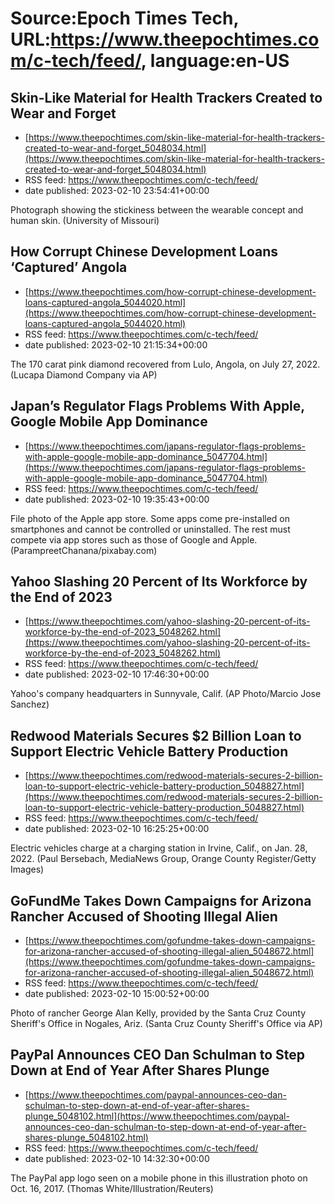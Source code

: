 # Source:Epoch Times Tech, URL:https://www.theepochtimes.com/c-tech/feed/, language:en-US

## Skin-Like Material for Health Trackers Created to Wear and Forget
 - [https://www.theepochtimes.com/skin-like-material-for-health-trackers-created-to-wear-and-forget_5048034.html](https://www.theepochtimes.com/skin-like-material-for-health-trackers-created-to-wear-and-forget_5048034.html)
 - RSS feed: https://www.theepochtimes.com/c-tech/feed/
 - date published: 2023-02-10 23:54:41+00:00

Photograph showing the stickiness between the wearable concept and human skin. (University of Missouri)

## How Corrupt Chinese Development Loans ‘Captured’ Angola
 - [https://www.theepochtimes.com/how-corrupt-chinese-development-loans-captured-angola_5044020.html](https://www.theepochtimes.com/how-corrupt-chinese-development-loans-captured-angola_5044020.html)
 - RSS feed: https://www.theepochtimes.com/c-tech/feed/
 - date published: 2023-02-10 21:15:34+00:00

The 170 carat pink diamond recovered from Lulo, Angola, on July 27, 2022. (Lucapa Diamond Company via AP)

## Japan’s Regulator Flags Problems With Apple, Google Mobile App Dominance
 - [https://www.theepochtimes.com/japans-regulator-flags-problems-with-apple-google-mobile-app-dominance_5047704.html](https://www.theepochtimes.com/japans-regulator-flags-problems-with-apple-google-mobile-app-dominance_5047704.html)
 - RSS feed: https://www.theepochtimes.com/c-tech/feed/
 - date published: 2023-02-10 19:35:43+00:00

File photo of the Apple app store. Some apps come pre-installed on smartphones and cannot be controlled or uninstalled. The rest must compete via app stores such as those of Google and Apple. (ParampreetChanana/pixabay.com)

## Yahoo Slashing 20 Percent of Its Workforce by the End of 2023
 - [https://www.theepochtimes.com/yahoo-slashing-20-percent-of-its-workforce-by-the-end-of-2023_5048262.html](https://www.theepochtimes.com/yahoo-slashing-20-percent-of-its-workforce-by-the-end-of-2023_5048262.html)
 - RSS feed: https://www.theepochtimes.com/c-tech/feed/
 - date published: 2023-02-10 17:46:30+00:00

Yahoo's company headquarters in Sunnyvale, Calif. (AP Photo/Marcio Jose Sanchez)

## Redwood Materials Secures $2 Billion Loan to Support Electric Vehicle Battery Production
 - [https://www.theepochtimes.com/redwood-materials-secures-2-billion-loan-to-support-electric-vehicle-battery-production_5048827.html](https://www.theepochtimes.com/redwood-materials-secures-2-billion-loan-to-support-electric-vehicle-battery-production_5048827.html)
 - RSS feed: https://www.theepochtimes.com/c-tech/feed/
 - date published: 2023-02-10 16:25:25+00:00

Electric vehicles charge at a charging station in Irvine, Calif., on Jan. 28, 2022. (Paul Bersebach, MediaNews Group, Orange County Register/Getty Images)

## GoFundMe Takes Down Campaigns for Arizona Rancher Accused of Shooting Illegal Alien
 - [https://www.theepochtimes.com/gofundme-takes-down-campaigns-for-arizona-rancher-accused-of-shooting-illegal-alien_5048672.html](https://www.theepochtimes.com/gofundme-takes-down-campaigns-for-arizona-rancher-accused-of-shooting-illegal-alien_5048672.html)
 - RSS feed: https://www.theepochtimes.com/c-tech/feed/
 - date published: 2023-02-10 15:00:52+00:00

Photo of rancher George Alan Kelly, provided by the Santa Cruz County Sheriff's Office in Nogales, Ariz. (Santa Cruz County Sheriff's Office via AP)

## PayPal Announces CEO Dan Schulman to Step Down at End of Year After Shares Plunge
 - [https://www.theepochtimes.com/paypal-announces-ceo-dan-schulman-to-step-down-at-end-of-year-after-shares-plunge_5048102.html](https://www.theepochtimes.com/paypal-announces-ceo-dan-schulman-to-step-down-at-end-of-year-after-shares-plunge_5048102.html)
 - RSS feed: https://www.theepochtimes.com/c-tech/feed/
 - date published: 2023-02-10 14:32:30+00:00

The PayPal app logo seen on a mobile phone in this illustration photo on Oct. 16, 2017. (Thomas White/Illustration/Reuters)


